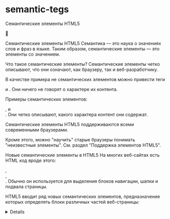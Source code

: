 # semantic-tegs
Семантические элементы HTML5

👀

Семантические элементы HTML5
Семантика — это наука о значениях слов и фраз в языке. Таким образом, семантические элементы — это элементы со значением.

Что такое семантические элементы?
Семантические элементы четко описывают, что они означают, как браузеру, так и веб-разработчику.

В качестве примера не семантических элементов можно привести теги <div> и <span>. Они ничего не говорят о характере их контента.

Примеры семантических элементов: <form>, <table> и <article>. Они четко описывают, какого характера контент они содержат.

Семантические элементы HTML5 поддерживаются всеми современными браузерами.

Кроме этого, можно "научить" старые браузеры понимать "неизвестные элементы". См. раздел "Поддержка элементов HTML5".

Новые семантические элементы в HTML5
На многих веб-сайтах есть HTML код вроде этого: <div id="nav">, <div class="header">, <div id="footer">. Обычно он используется для выделения блоков навигации, шапки и подвала страницы.

HTML5 вводит ряд новых семантических элементов, предназначение которых определять блоки различных частей веб-страницы:

<article>
<aside>
<details>
<figcaption>
<figure>
<footer>
<header>
<main>
<mark>
<nav>
<section>
<summary>
<time>
Семантические элементы HTML5
Элемент <section>
Элемент <section> определяет раздел в документе.

В соответствии со спецификацией W3C по HTML5: "Раздел — это тематически сгруппированный контент, как правило с заголовком."

Домашняя страница обычно может быть разбита на следующие разделы: вступление, основной контент и контактная информация.

Пример:


<section>
   <h1>WWF</h1>
   <p>Всемирный фонд дикой природы (WWF) это....</p>
</section>

Элемент <article>
Элемент <article> определяет независимый, самодостаточный контент.

Контент, помещенный в этот элемент, должен иметь смысл сам по себе, т. е. он должен быть понятен в отрыве от остальных частей веб-сайта.

В качестве примеров использования элемента <article> могут выступать:

Публикация на форуме
Публикация в блоге
Газетная статья
Пример:


<article>
   <h1>Что делает Всемирный фонд дикой природы?</h1>
   <p>Задача Всемирного фонда дикой природы остановить деградацию окружающей среды
   на нашей планете и построить будущее, в котором человечество будет жить в гармонии с
   дикой природой.</p>
</article> 

Элемент <article> должен быть вложен в <section> или наоборот?
Элемент <article> определяет независимый, самодостаточный контент.

Элемент <section> определяет раздел в документе.

Можно ли по определению сказать, какой из этих элементов в какой должен быть вложен? Нет, нельзя!

В интернете вы найдете HTML страницы с элементами <section>, содержащие элементы <article>, и элементы <article>, содержащие элементы <sections>.

Также, вы встретите страницы с элементами <section>, содержащие другие элементы <section>, и элементы <article>, содержащие другие элементы <article>.

Пример для газеты: Спортивная статья в спортивном разделе может содержать технический раздел.

Элемент <header>
Элемент <header> предназначен для определения заголовочного блока или "шапки" документа или раздела.

Элемент <header> следует использовать как контейнер для вводной информации.

В одном документе разрешается определять несколько элементов <header>.

В следующем примере определяется "шапка" для статьи:


<article>
   <header>
     <h1>Что делает Всемирный фонд дикой природы (ВФП)?</h1>
     <p>Цель ВФП:</p>
   </header>
   <p>Задача Всемирного фонда дикой природы остановить деградацию окружающей среды
   на нашей планете и построить будущее, в котором человечество будет жить в гармонии с
   дикой природой.</p>
</article>

Элемент <footer>
Элемент <footer> предназначен для определения "подвала" документа или раздела.

Элемент <footer> должен содержать информацию о содержащим его элементе.

Обычно в "подвале" размещают информацию об авторе документа, ссылки на условия использования текста, информация об авторских правах, контактные данные и т.п.

В одном документе разрешается определять несколько элементов <footer>.

Пример:


<footer>
   <p>Автор И.И.Иванов</p>
   <p>Контактная информация: <a href="mailto:someone@example.com">someone@example.com</a>.</p>
</footer>

Элемент <nav>
Элемент <nav> определяет набор ссылок навигации.

Обратите внимание, что НЕ ВСЕ ссылки в документе следует размещать внутри элемента <nav>. Элемент <nav> предназначен только для основного блока навигационных ссылок.

Пример


<nav>
   <a href='/html/'>HTML</a> |
   <a href='/css/'>CSS</a> |
   <a href='/js/'>JavaScript</a> |
   <a href='/jquery/'>jQuery</a>
</nav>

Элемент <aside>
Элемент <aside> определяет некий контент, находящийся в стороне от контента, внутри которого он расположен (как боковой блок страницы, "сайдбар").

Контент внутри элемента <aside> должен соотноситься с окружающим контентом.

Пример


<p>Этим летом я с семьей посетил EPCOT центр.</p>

<aside>
   <h4>EPCOT центр</h4>
   <p> EPCOT центр — это тематический парк в развлекательном комплексе Уолта Диснея во Флориде.</p>
</aside>

Элементы <figure> и <figcaption>
Назначение элемента <figcaption> - добавление визуального пояснения к изображению.

В HTML5 изображение и пояснение к нему может быть сгруппировано в элементе <figure>:


<figure>
   <img src='img_pulpit.jpg' alt="The Pulpit Rock" width="304" height="228">
   <figcaption>Рис. 1 — Палпит Рок. Гора в Норвегии</figcaption>
</figure>

Элемент <img> определяет изображение, а элемент <figcaption> пояснение к нему.

Зачем нужны семантические элементы?
В HTML4 веб-разработчики использовали свои собственные имена в идентификаторах/классах элементов для их стилизации: header, top, bottom, footer, menu, navigation, main, container, content, article, sidebar, topnav и т.п.

Такое положение дел не позволяло поисковым системам корректно идентифицировать роль того или иного контента веб-страницы.

Благодаря новым элементам HTML5 (<header>, <footer>, <nav>, <section>, <article>), сделать это стало гораздо проще.

Семантические элементы HTML5
Ниже приводится список новых семантических элементов, добавленных в HTML5.

Тег	Описание
<article>	Определяет статью
<aside>	Определяет блок сбоку от основного контента
<details>	Определяет дополнительную информацию, которую пользователь может открывать или закрывать
<figcaption>	Определяет пояснение для элемента <figure>
<figure>	Используется для группирования различных самодостаточных элементов - иллюстраций, диаграмм, фотографий, листингов кода и т.д.
<footer>	Определяет "подвал" документа или раздела
<header>	Определяет "шапку" документа или раздела
<main>	Определяет основной контент документа
<mark>	Определяет маркированный/подсвеченный текст
<nav>	Определяет блок навигационных ссылок
<section>	Определяет раздел в документе
<summary>	Определяет видимый заголовок элемента <details>
<time>	Определяет дату/время
